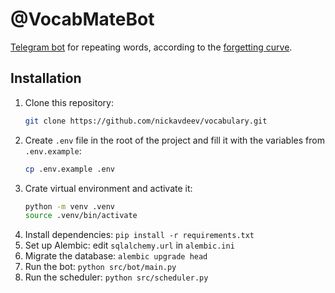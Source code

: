 # @VocabMateBot
[Telegram bot](https://t.me/VocabMateBot) for repeating words, according to the [forgetting curve](https://en.wikipedia.org/wiki/Forgetting_curve).

## Installation
1. Clone this repository:
    ```bash
    git clone https://github.com/nickavdeev/vocabulary.git
    ```
2. Create `.env` file in the root of the project and fill it with the variables from `.env.example`:
    ```bash
    cp .env.example .env
    ```
3. Crate virtual environment and activate it:
    ```bash
    python -m venv .venv
   source .venv/bin/activate
    ```
4. Install dependencies: `pip install -r requirements.txt`
5. Set up Alembic: edit `sqlalchemy.url` in `alembic.ini`
6. Migrate the database: `alembic upgrade head`
7. Run the bot: `python src/bot/main.py`
8. Run the scheduler: `python src/scheduler.py`
